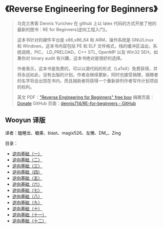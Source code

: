# 《Reverse Engineering for Beginners》

> 乌克兰黑客 Dennis Yurichev 在 github 上以 latex 代码的方式开放了他的最新的图书：RE for Beginners(逆向工程入门)。
> 
> 这本书针对的硬件平台是 x86,x86_64 和 ARM，操作系统是 GNU/Linux 和 Windows，这本书内容包括 PE 和 ELF 文件格式，栈的缓冲区溢出，系统调用，PIC， LD_PRELOAD，C++ STL, OpenMP 以及 Win32 SEH，如果你对 binary audit 有兴趣，这本书绝对是很好的选择。　　
> 
> 作者表示，这本书是免费的，可以以源代码的形式（LaTeX）免费获得，并将永远如此，没有出版的计划。作者会继续更新，同时也接受捐赠，捐赠者的名字将会出现在书内，而且捐助者将获得一个重新排列作者写作计划项目的权利。
> 
> 英文 PDF：["Reverse Engineering for Beginners" free boo](http://yurichev.com/RE-book.html)
> 捐赠页面：[Donate](http://yurichev.com/donate.html)
> GitHub 页面：[dennis714/RE-for-beginners - GitHub](https://github.com/dennis714/RE-for-beginners)

## Wooyun 译版

译者：瞌睡龙、糖果、blast、magix526、左懒、DM_、Zing

目录：

*   [逆向基础（一）](http://drops.wooyun.org/tips/1517)
*   [逆向基础（二）](http://drops.wooyun.org/tips/1931)
*   [逆向基础（三）](http://drops.wooyun.org/tips/1963)
*   [逆向基础（四）](http://drops.wooyun.org/tips/2046)
*   [逆向基础（五）](http://drops.wooyun.org/tips/2112)
*   [逆向基础（六）](http://drops.wooyun.org/tips/2177)
*   [逆向基础（七）](http://drops.wooyun.org/tips/2282)
*   [逆向基础（八）](http://drops.wooyun.org/tips/2451)
*   [逆向基础（九）](http://drops.wooyun.org/tips/2459)
*   [逆向基础（十）](http://drops.wooyun.org/tips/2728)
*   [逆向基础（十一）](http://drops.wooyun.org/tips/2812)
*   [逆向基础（十二）](http://drops.wooyun.org/tips/3167)